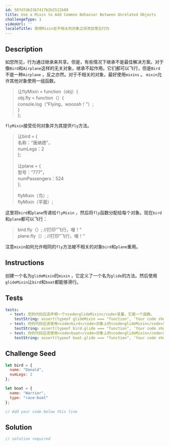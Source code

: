 ```yaml
---
id: 587d7db2367417b2b2512b89
title: Use a Mixin to Add Common Behavior Between Unrelated Objects
challengeType: 1
videoUrl: ''
localeTitle: 使用Mixin在不相关的对象之间添加常见行为
---
```


## Description
<section id="description">如您所见，行为通过继承来共享。但是，有些情况下继承不是最佳解决方案。对于像<code>Bird</code>和<code>Airplane</code>这样的无关对象，继承不起作用。它们都可以飞行，但是<code>Bird</code>不是一种<code>Airplane</code> ，反之亦然。对于不相关的对象，最好使用<code>mixins</code> 。 <code>mixin</code>允许其他对象使用一组函数。 <blockquote>让flyMixin = function（obj）{ <br> obj.fly = function（）{ <br> console.log（“Flying，wooosh！”）; <br> } <br> }; </blockquote> <code>flyMixin</code>接受任何对象并为其提供<code>fly</code>方法。 <blockquote>让bird = { <br>名称：“唐纳德”， <br> numLegs：2 <br> }; <br><br>让plane = { <br>型号：“777”， <br> numPassengers：524 <br> }; <br><br> flyMixin（鸟）; <br> flyMixin（平面）; </blockquote>这里将<code>bird</code>和<code>plane</code>传递给<code>flyMixin</code> ，然后将<code>fly</code>函数分配给每个对象。现在<code>bird</code>和<code>plane</code>都可以飞行： <blockquote> bird.fly（）; //打印“飞行，嗖！” <br> plane.fly（）; //打印“飞行，嗖！” </blockquote>注意<code>mixin</code>如何允许相同的<code>fly</code>方法被不相关的对象<code>bird</code>和<code>plane</code>重用。 </section>

## Instructions
<section id="instructions">创建一个名为<code>glideMixin</code>的<code>mixin</code> ，它定义了一个名为<code>glide</code>的方法。然后使用<code>glideMixin</code>让<code>bird</code>和<code>boat</code>都能够滑行。 </section>

## Tests
<section id='tests'>

```yml
tests:
  - text: 您的代码应该声明一个<code>glideMixin</code>变量，它是一个函数。
    testString: assert(typeof glideMixin === "function", 'Your code should declare a <code>glideMixin</code> variable that is a function.');
  - text: 你的代码应该使用<code>bird</code>对象上的<code>glideMixin</code>来为它提供<code>glide</code>方法。
    testString: assert(typeof bird.glide === "function", 'Your code should use the <code>glideMixin</code> on the <code>bird</code> object to give it the <code>glide</code> method.');
  - text: 你的代码应该使用<code>boat</code>对象上的<code>glideMixin</code>来为它提供<code>glide</code>方法。
    testString: assert(typeof boat.glide === "function", 'Your code should use the <code>glideMixin</code> on the <code>boat</code> object to give it the <code>glide</code> method.');

```

</section>

## Challenge Seed
<section id='challengeSeed'>

<div id='js-seed'>

```js
let bird = {
  name: "Donald",
  numLegs: 2
};

let boat = {
  name: "Warrior",
  type: "race-boat"
};

// Add your code below this line

```

</div>



</section>

## Solution
<section id='solution'>

```js
// solution required
```
</section>
